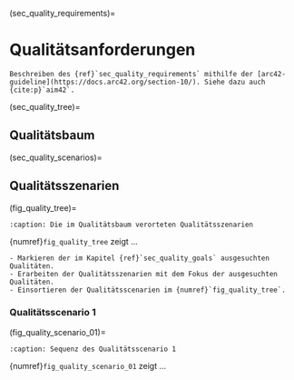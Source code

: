 (sec_quality_requirements)=
# Qualitätsanforderungen

```{todo}
Beschreiben des {ref}`sec_quality_requirements` mithilfe der [arc42-guideline](https://docs.arc42.org/section-10/). Siehe dazu auch {cite:p}`aim42`.
```

<!--
.Inhalt
Dieser Abschnitt enthält möglichst alle Qualitätsanforderungen als Qualitätsbaum mit Szenarien.
Die wichtigsten davon haben Sie bereits in Abschnitt 1.2 (Qualitätsziele) hervorgehoben.

Nehmen Sie hier auch Qualitätsanforderungen geringerer Priorität auf, deren Nichteinhaltung oder -erreichung geringe Risiken birgt.

.Motivation
Weil Qualitätsanforderungen die Architekturentscheidungen oft maßgeblich beeinflussen, sollten Sie die für Ihre Stakeholder relevanten Qualitätsanforderungen kennen, möglichst konkret und operationalisiert.
-->


(sec_quality_tree)=
## Qualitätsbaum

<!--
.Inhalt
Der Qualitätsbaum (á la ATAM) mit Qualitätsszenarien an den Blättern.

.Motivation
Die mit Prioritäten versehene Baumstruktur gibt Überblick über die -- oftmals zahlreichen -- Qualitätsanforderungen.

.Form
* Baumartige Verfeinerung des Begriffes „Qualität“, mit „Qualität“ oder „Nützlichkeit“ als Wurzel.
* Mindmap mit Qualitätsoberbegriffen als Hauptzweige

In jedem Fall sollten Sie hier Verweise auf die Qualitätsszenarien des folgenden Abschnittes aufnehmen.
-->




(sec_quality_scenarios)=
## Qualitätsszenarien

<!--
.Inhalt
Konkretisierung der (in der Praxis oftmals vagen oder impliziten) Qualitätsanforderungen durch (Qualitäts-)Szenarien.

Diese Szenarien beschreiben, was beim Eintreffen eines Stimulus auf ein System in bestimmten Situationen geschieht.

Wesentlich sind zwei Arten von Szenarien:

* Nutzungsszenarien (auch bekannt als Anwendungs- oder Anwendungsfallszenarien) beschreiben, wie das System zur Laufzeit auf einen bestimmten Auslöser reagieren soll.
Hierunter fallen auch Szenarien zur Beschreibung von Effizienz oder Performance.
Beispiel: Das System beantwortet eine Benutzeranfrage innerhalb einer Sekunde.
* Änderungsszenarien beschreiben eine Modifikation des Systems oder seiner unmittelbaren Umgebung.
Beispiel: Eine zusätzliche Funktionalität wird implementiert oder die Anforderung an ein Qualitätsmerkmal ändert sich.


.Motivation
Szenarien operationalisieren Qualitätsanforderungen und machen deren Erfüllung mess- oder entscheidbar.

Insbesondere wenn Sie die Qualität Ihrer Architektur mit Methoden wie ATAM überprüfen wollen, bedürfen die in Abschnitt 1.2 genannten Qualitätsziele einer weiteren Präzisierung bis auf die Ebene von diskutierbaren und nachprüfbaren Szenarien.

.Form
Entweder tabellarisch oder als Freitext.
-->


(fig_quality_tree)=
```{uml} _figures/quality_tree.puml
:caption: Die im Qualitätsbaum verorteten Qualitätsszenarien
```

{numref}`fig_quality_tree` zeigt ...

```{todo}
- Markieren der im Kapitel {ref}`sec_quality_goals` ausgesuchten Qualitäten.
- Erarbeiten der Qualitätsszenarien mit dem Fokus der ausgesuchten Qualitäten.
- Einsortieren der Qualitätsscenarien im {numref}`fig_quality_tree`.
```


### Qualitätsscenario 1

(fig_quality_scenario_01)=
```{uml} _figures/quality_scenario_01.puml
:caption: Sequenz des Qualitätsscenario 1
```

{numref}`fig_quality_scenario_01` zeigt ...
